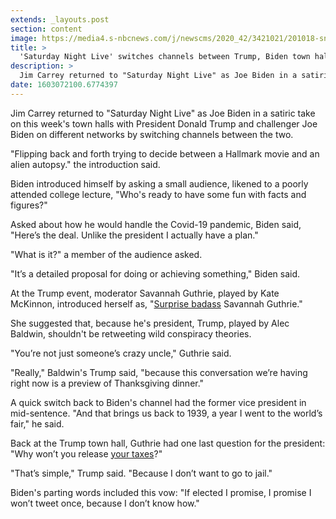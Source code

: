 ```yaml
--- 
extends: _layouts.post 
section: content 
image: https://media4.s-nbcnews.com/j/newscms/2020_42/3421021/201018-snl-er-1224a_e9050007874ea477cdaabc2febee692d.nbcnews-fp-1200-630.png 
title: > 
  'Saturday Night Live' switches channels between Trump, Biden town halls 
description: > 
  Jim Carrey returned to "Saturday Night Live" as Joe Biden in a satiric take on this week's town halls with President Donald Trump and challenger Joe Biden on different networks by switching channels between the two.At the Trump event, moderator Savannah Guthrie, played by Kate McKinnon, introduced herself as, "Surprise badass Savannah Guthrie."She suggested that, because he's president, Trump, played by Alec Baldwin, shouldn't be retweeting wild conspiracy theories.Back at the Trump town hall, Guthrie had one last question for the president: "Why won’t you release your taxes?"Biden's parting words included this vow: "If elected I promise, I promise I won’t tweet once, because I don’t know how." 
date: 1603072100.6774397 
--- 
```

<div><p class="endmarkEnabled">Jim Carrey returned to "Saturday Night Live" as Joe Biden in a satiric take on this week's town halls with President Donald Trump and challenger Joe Biden on different networks by switching channels between the two.</p><p class="endmarkEnabled">"Flipping back and forth trying to decide between a Hallmark movie and an alien autopsy." the introduction said.</p><p></p><p id="taboolaReadMoreBelow"></p><p class="endmarkEnabled">Biden introduced himself by asking a small audience, likened to a poorly attended college lecture, "Who's ready to have some fun with facts and figures?"</p><p class="endmarkEnabled">Asked about how he would handle the Covid-19 pandemic, Biden said, "Here&#8217;s the deal. Unlike the president I actually have a plan."</p><p class="endmarkEnabled">"What is it?" a member of the audience asked.</p><p class="endmarkEnabled">"It&#8217;s a detailed proposal for doing or achieving something," Biden said.</p><p></p><p class="endmarkEnabled">At the Trump event, moderator Savannah Guthrie, played by Kate McKinnon, introduced herself as, "<a href="https://www.washingtonpost.com/opinions/2020/10/16/trump-needed-factual-dressing-down-savannah-guthrie-obliged/" target="_blank">Surprise badass</a> Savannah Guthrie."</p><p class="endmarkEnabled">She suggested that, because he's president, Trump, played by Alec Baldwin, shouldn't be retweeting wild conspiracy theories.</p><p class="endmarkEnabled">"You&#8217;re not just someone&#8217;s crazy uncle," Guthrie said.</p><p class="endmarkEnabled">"Really," Baldwin's Trump said, "because this conversation we&#8217;re having right now is a preview of Thanksgiving dinner."</p><p></p><p class="endmarkEnabled">A quick switch back to Biden's channel had the former vice president in mid-sentence. "And that brings us back to 1939, a year I went to the world&#8217;s fair," he said.</p><p class="endmarkEnabled">Back at the Trump town hall, Guthrie had one last question for the president: "Why won&#8217;t you release <a href="https://www.nbcnews.com/politics/donald-trump/trump-lashes-out-new-york-times-report-alleging-years-tax-n1241220" target="_blank">your taxes</a>?"</p><p class="endmarkEnabled">"That&#8217;s simple," Trump said. "Because I don&#8217;t want to go to jail."</p><p class="endmarkEnabled">Biden's parting words included this vow: "If elected I promise, I promise I won&#8217;t tweet once, because I don&#8217;t know how."</p></div>